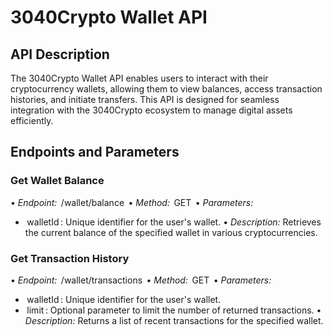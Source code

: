 # 3040Crypto Wallet API

## API Description

The 3040Crypto Wallet API enables users to interact with their cryptocurrency wallets, allowing them to view balances, access transaction histories, and initiate transfers. This API is designed for seamless integration with the 3040Crypto ecosystem to manage digital assets efficiently.

## Endpoints and Parameters

### Get Wallet Balance

•⁠  ⁠*Endpoint:* ⁠ /wallet/balance ⁠
•⁠  ⁠*Method:* ⁠ GET ⁠
•⁠  ⁠*Parameters:*
  - ⁠ walletId ⁠: Unique identifier for the user's wallet.
•⁠  ⁠*Description:* Retrieves the current balance of the specified wallet in various cryptocurrencies.

### Get Transaction History

•⁠  ⁠*Endpoint:* ⁠ /wallet/transactions ⁠
•⁠  ⁠*Method:* ⁠ GET ⁠
•⁠  ⁠*Parameters:*
  - ⁠ walletId ⁠: Unique identifier for the user's wallet.
  - ⁠ limit ⁠: Optional parameter to limit the number of returned transactions.
•⁠  ⁠*Description:* Returns a list of recent transactions for the specified wallet.

